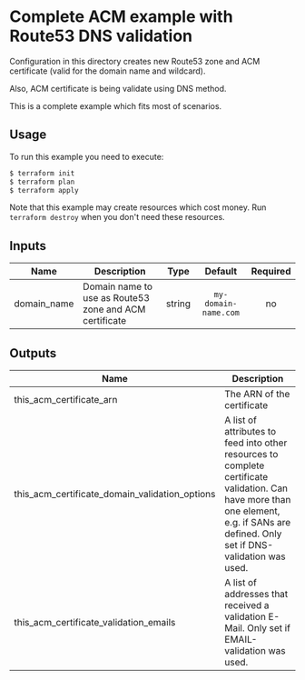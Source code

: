 # Complete ACM example with Route53 DNS validation

Configuration in this directory creates new Route53 zone and ACM certificate (valid for the domain name and wildcard).

Also, ACM certificate is being validate using DNS method.

This is a complete example which fits most of scenarios.

## Usage

To run this example you need to execute:

```bash
$ terraform init
$ terraform plan
$ terraform apply
```

Note that this example may create resources which cost money. Run `terraform destroy` when you don't need these resources.

<!-- BEGINNING OF PRE-COMMIT-TERRAFORM DOCS HOOK -->
## Inputs

| Name | Description | Type | Default | Required |
|------|-------------|:----:|:-----:|:-----:|
| domain\_name | Domain name to use as Route53 zone and ACM certificate | string | `my-domain-name.com` | no |

## Outputs

| Name | Description |
|------|-------------|
| this\_acm\_certificate\_arn | The ARN of the certificate |
| this\_acm\_certificate\_domain\_validation\_options | A list of attributes to feed into other resources to complete certificate validation. Can have more than one element, e.g. if SANs are defined. Only set if DNS-validation was used. |
| this\_acm\_certificate\_validation\_emails | A list of addresses that received a validation E-Mail. Only set if EMAIL-validation was used. |

<!-- END OF PRE-COMMIT-TERRAFORM DOCS HOOK -->
